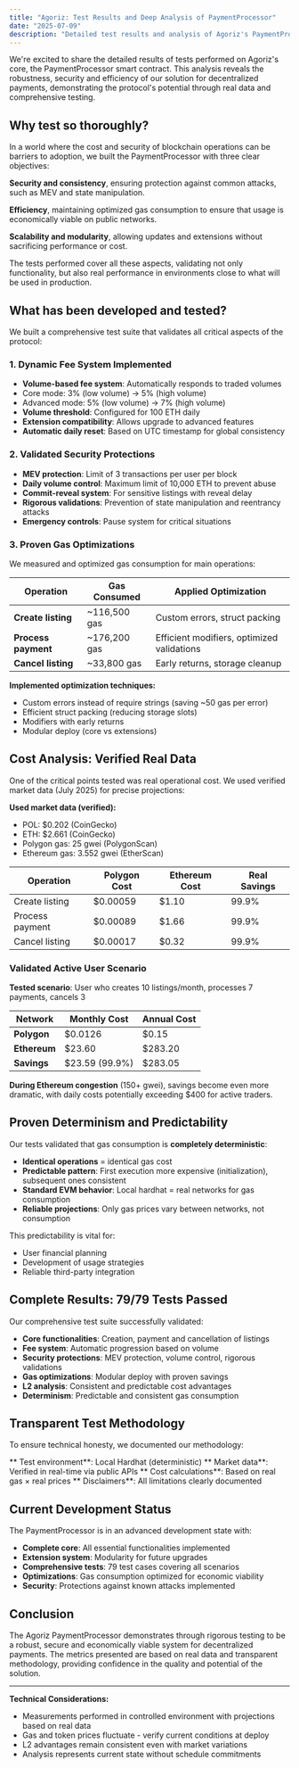 ```yaml
---
title: "Agoriz: Test Results and Deep Analysis of PaymentProcessor"
date: "2025-07-09"
description: "Detailed test results and analysis of Agoriz's PaymentProcessor smart contract, revealing robustness, security and efficiency for decentralized payments through comprehensive testing and real data validation."
---
```


We're excited to share the detailed results of tests performed on Agoriz's core, the PaymentProcessor smart contract. This analysis reveals the robustness, security and efficiency of our solution for decentralized payments, demonstrating the protocol's potential through real data and comprehensive testing.

## Why test so thoroughly?

In a world where the cost and security of blockchain operations can be barriers to adoption, we built the PaymentProcessor with three clear objectives:

**Security and consistency**, ensuring protection against common attacks, such as MEV and state manipulation.

**Efficiency**, maintaining optimized gas consumption to ensure that usage is economically viable on public networks.

**Scalability and modularity**, allowing updates and extensions without sacrificing performance or cost.

The tests performed cover all these aspects, validating not only functionality, but also real performance in environments close to what will be used in production.

## What has been developed and tested?

We built a comprehensive test suite that validates all critical aspects of the protocol:

### 1. Dynamic Fee System Implemented

-  **Volume-based fee system**: Automatically responds to traded volumes
  - Core mode: 3% (low volume) → 5% (high volume)
  - Advanced mode: 5% (low volume) → 7% (high volume)
-  **Volume threshold**: Configured for 100 ETH daily
-  **Extension compatibility**: Allows upgrade to advanced features
-  **Automatic daily reset**: Based on UTC timestamp for global consistency

### 2. Validated Security Protections

-  **MEV protection**: Limit of 3 transactions per user per block
-  **Daily volume control**: Maximum limit of 10,000 ETH to prevent abuse
-  **Commit-reveal system**: For sensitive listings with reveal delay
-  **Rigorous validations**: Prevention of state manipulation and reentrancy attacks
-  **Emergency controls**: Pause system for critical situations

### 3. Proven Gas Optimizations

We measured and optimized gas consumption for main operations:

| Operation | Gas Consumed | Applied Optimization |
|-----------|--------------|-------------------|
| **Create listing** | ~116,500 gas | Custom errors, struct packing |
| **Process payment** | ~176,200 gas | Efficient modifiers, optimized validations |
| **Cancel listing** | ~33,800 gas | Early returns, storage cleanup |

**Implemented optimization techniques:**
- Custom errors instead of require strings (saving ~50 gas per error)
- Efficient struct packing (reducing storage slots)
- Modifiers with early returns
- Modular deploy (core vs extensions)

## Cost Analysis: Verified Real Data

One of the critical points tested was real operational cost. We used verified market data (July 2025) for precise projections:

**Used market data (verified):**
- POL: $0.202 (CoinGecko)
- ETH: $2.661 (CoinGecko)
- Polygon gas: 25 gwei (PolygonScan)
- Ethereum gas: 3.552 gwei (EtherScan)

| Operation | Polygon Cost | Ethereum Cost | Real Savings |
|-----------|--------------|---------------|--------------|
| Create listing | $0.00059 | $1.10 | 99.9% |
| Process payment | $0.00089 | $1.66 | 99.9% |
| Cancel listing | $0.00017 | $0.32 | 99.9% |

### Validated Active User Scenario

**Tested scenario**: User who creates 10 listings/month, processes 7 payments, cancels 3

| Network | Monthly Cost | Annual Cost |
|---------|--------------|-------------|
| **Polygon** | $0.0126 | $0.15 |
| **Ethereum** | $23.60 | $283.20 |
| **Savings** | $23.59 (99.9%) | $283.05 |

**During Ethereum congestion** (150+ gwei), savings become even more dramatic, with daily costs potentially exceeding $400 for active traders.

## Proven Determinism and Predictability

Our tests validated that gas consumption is **completely deterministic**:

-  **Identical operations** = identical gas cost
-  **Predictable pattern**: First execution more expensive (initialization), subsequent ones consistent
-  **Standard EVM behavior**: Local hardhat = real networks for gas consumption
-  **Reliable projections**: Only gas prices vary between networks, not consumption

This predictability is vital for:
- User financial planning
- Development of usage strategies
- Reliable third-party integration

## Complete Results: 79/79 Tests Passed

Our comprehensive test suite successfully validated:

-  **Core functionalities**: Creation, payment and cancellation of listings
-  **Fee system**: Automatic progression based on volume
-  **Security protections**: MEV protection, volume control, rigorous validations
-  **Gas optimizations**: Modular deploy with proven savings
-  **L2 analysis**: Consistent and predictable cost advantages
-  **Determinism**: Predictable and consistent gas consumption

## Transparent Test Methodology

To ensure technical honesty, we documented our methodology:

** Test environment**: Local Hardhat (deterministic)
** Market data**: Verified in real-time via public APIs
** Cost calculations**: Based on real gas × real prices
** Disclaimers**: All limitations clearly documented


## Current Development Status

The PaymentProcessor is in an advanced development state with:

-  **Complete core**: All essential functionalities implemented
-  **Extension system**: Modularity for future upgrades
-  **Comprehensive tests**: 79 test cases covering all scenarios
-  **Optimizations**: Gas consumption optimized for economic viability
-  **Security**: Protections against known attacks implemented

## Conclusion

The Agoriz PaymentProcessor demonstrates through rigorous testing to be a robust, secure and economically viable system for decentralized payments. The metrics presented are based on real data and transparent methodology, providing confidence in the quality and potential of the solution.

---

**Technical Considerations:**
- Measurements performed in controlled environment with projections based on real data
- Gas and token prices fluctuate - verify current conditions at deploy
- L2 advantages remain consistent even with market variations
- Analysis represents current state without schedule commitments
